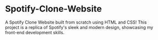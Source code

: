# Spotify-Clone-Website
A Spotify Clone Website built from scratch using HTML and CSS!
This project is a replica of Spotify's sleek and modern design, showcasing my front-end development skills.
